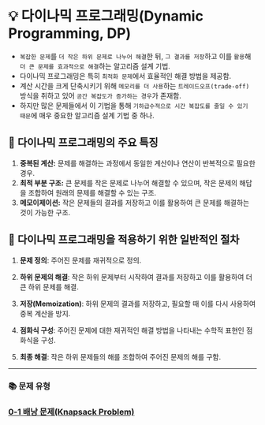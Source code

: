 # 💡 다이나믹 프로그래밍(Dynamic Programming, DP)
- ```복잡한 문제```를 ```더 작은 하위 문제로 나누어 해결```한 뒤, ```그 결과를 저장```하고 이를 ```활용```해 ```더 큰 문제를 효과적으로 해결```하는 알고리즘 설계 기법.
- 다이나믹 프로그래밍은 특히 ```최적화 문제```에서 효율적인 해결 방법을 제공함.
- 계산 시간을 크게 단축시키기 위해 ```메모리를 더 사용```하는 ```트레이드오프(trade-off)``` 방식을 취하고 있어 ```공간 복잡도가 증가하는 경우```가 존재함.
- 하지만 많은 문제들에서 이 기법을 통해 ```기하급수적으로 시간 복잡도를 줄일 수 있기 때문```에 매우 중요한 알고리즘 설계 기법 중 하나.

## 📌 다이나믹 프로그래밍의 주요 특징

1. __중복된 계산:__ 문제를 해결하는 과정에서 동일한 계산이나 연산이 반복적으로 필요한 경우.
2. __최적 부분 구조:__ 큰 문제를 작은 문제로 나누어 해결할 수 있으며, 작은 문제의 해답을 조합하여 원래의 문제를 해결할 수 있는 구조.
3. __메모이제이션:__ 작은 문제들의 결과를 저장하고 이를 활용하여 큰 문제를 해결하는 것이 가능한 구조.

## 📌 다이나믹 프로그래밍을 적용하기 위한 일반적인 절차

1. **문제 정의**: 주어진 문제를 재귀적으로 정의.

2. **하위 문제의 해결**: 작은 하위 문제부터 시작하여 결과를 저장하고 이를 활용하여 더 큰 하위 문제를 해결.

3. **저장(Memoization)**: 하위 문제의 결과를 저장하고, 필요할 때 이를 다시 사용하여 중복 계산을 방지.

4. **점화식 구성**: 주어진 문제에 대한 재귀적인 해결 방법을 나타내는 수학적 표현인 점화식을 구성.

5. **최종 해결**: 작은 하위 문제들의 해를 조합하여 주어진 문제의 해를 구함.
---
### 📚 문제 유형
### [0-1 배낭 문제(Knapsack Problem)](0-1%Knapsack%Problem.md)
